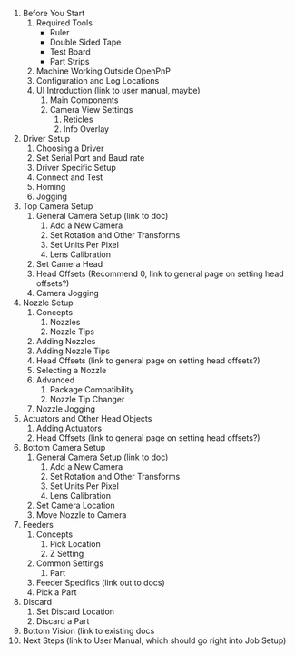 1. Before You Start
	1. Required Tools
		* Ruler
		* Double Sided Tape
		* Test Board
		* Part Strips
	2. Machine Working Outside OpenPnP
	3. Configuration and Log Locations
	4. UI Introduction (link to user manual, maybe)
		1. Main Components
		2. Camera View Settings
			1. Reticles
			2. Info Overlay
2. Driver Setup
	1. Choosing a Driver
	2. Set Serial Port and Baud rate
	3. Driver Specific Setup
	4. Connect and Test
	5. Homing
	6. Jogging
3. Top Camera Setup
	1. General Camera Setup (link to doc)
		1. Add a New Camera
		2. Set Rotation and Other Transforms
		3. Set Units Per Pixel
		4. Lens Calibration
	2. Set Camera Head
	3. Head Offsets (Recommend 0, link to general page on setting head offsets?)
	4. Camera Jogging
4. Nozzle Setup
	1. Concepts
		1. Nozzles
		2. Nozzle Tips
	2. Adding Nozzles
	3. Adding Nozzle Tips
	4. Head Offsets (link to general page on setting head offsets?)
	5. Selecting a Nozzle
	6. Advanced
		1. Package Compatibility
		2. Nozzle Tip Changer
	7. Nozzle Jogging
4. Actuators and Other Head Objects
	1. Adding Actuators
	2. Head Offsets (link to general page on setting head offsets?)
5. Bottom Camera Setup
	1. General Camera Setup (link to doc)
		1. Add a New Camera
		2. Set Rotation and Other Transforms
		3. Set Units Per Pixel
		4. Lens Calibration
	2. Set Camera Location
	3. Move Nozzle to Camera
6. Feeders
	1. Concepts
		1. Pick Location
		2. Z Setting
	2. Common Settings
		1. Part
	3. Feeder Specifics (link out to docs)
	4. Pick a Part
7. Discard
	1. Set Discard Location
	2. Discard a Part
8. Bottom Vision (link to existing docs
9. Next Steps (link to User Manual, which should go right into Job Setup)